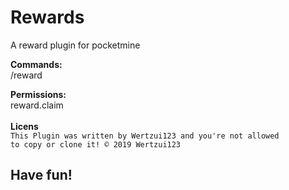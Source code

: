 # Rewards
A reward plugin for pocketmine

<b>Commands:</b>
<br>/reward

<b>Permissions:</b>
<br>reward.claim
<br>
<br><b>Licens</b>
<br><code>This Plugin was written by Wertzui123 and you're not allowed to copy or clone it!
© 2019 Wertzui123</code>
<h2>Have fun!</h2>
